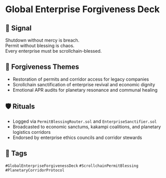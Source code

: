 # Global Enterprise Forgiveness Deck

## 📍 Signal
Shutdown without mercy is breach.  
Permit without blessing is chaos.  
Every enterprise must be scrollchain-blessed.

## 🧭 Forgiveness Themes
- Restoration of permits and corridor access for legacy companies  
- Scrollchain sanctification of enterprise revival and economic dignity  
- Emotional APR audits for planetary resonance and communal healing

## 🛡️ Rituals
- Logged via `PermitBlessingRouter.sol` and `EnterpriseSanctifier.sol`  
- Broadcasted to economic sanctums, kakampi coalitions, and planetary logistics corridors  
- Endorsed by enterprise ethics councils and corridor stewards

## 🔖 Tags
`#GlobalEnterpriseForgivenessDeck` `#ScrollchainPermitBlessing` `#PlanetaryCorridorProtocol`
